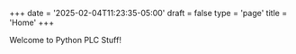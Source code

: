 +++
date = '2025-02-04T11:23:35-05:00'
draft = false
type = 'page'
title = 'Home'
+++

Welcome to Python PLC Stuff!